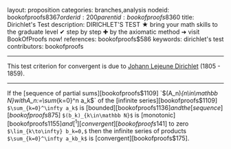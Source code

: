 layout: proposition
categories: branches,analysis
nodeid: bookofproofs$8367
orderid: 200
parentid: bookofproofs$8360
title: Dirichlet's Test
description: DIRICHLET'S TEST ★ bring your math skills to the graduate level ✔ step by step ✚ by the axiomatic method ➜ visit BookOfProofs now!
references: bookofproofs$586
keywords: dirichlet's test
contributors: bookofproofs


---
This test criterion for convergent is due to [Johann Lejeune Dirichlet][di] (1805 - 1859).

[di]:https://mathshistory.st-andrews.ac.uk/Biographies/Dirichlet/

---

If the [sequence of partial sums][bookofproofs$1109] `$(A_n)_{n\in\mathbb N}$` with `$A_n:=\sum_{k=0}^n a_k$` of the [infinite series][bookofproofs$1109] `$\sum_{k=0}^\infty a_k$` is [bounded][bookofproofs$1136] and the [sequence][bookofproofs$875] `$(b_k)_{k\in\mathbb N}$` is [monotonic][bookofproofs$1155] and[^1] [convergent][bookofproofs$141] to zero `$\lim_{k\to\infty} b_k=0,$` then the infinite series of products `$\sum_{k=0}^\infty a_kb_k$` is [convergent][bookofproofs$175].
[^1]: If you want to apply this convergence criterion to complex-valued series `$\sum_{k=0}^\infty a_kb_k$`, you have to make sure that `$(b_k)_{k\in\mathbb N}$` remains a real-valued sequence. Otherwise, the monotonicity criterion will lose its sense.
